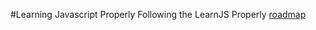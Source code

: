 #Learning Javascript Properly
Following the LearnJS Properly [roadmap](http://javascriptissexy.com/how-to-learn-javascript-properly/)
